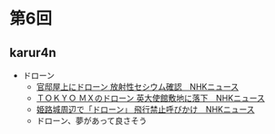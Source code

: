 # 第6回

## karur4n

- ドローン
  - [官邸屋上にドローン 放射性セシウム確認　NHKニュース](http://www3.nhk.or.jp/news/html/20150422/k10010057191000.html)
  - [ＴＯＫＹＯ ＭＸのドローン 英大使館敷地に落下　NHKニュース](http://www3.nhk.or.jp/news/html/20150424/k10010058961000.html)
  - [姫路城周辺で「ドローン」 飛行禁止呼びかけ　NHKニュース](http://www3.nhk.or.jp/news/html/20150423/k10010058631000.html)
  - ドローン、夢があって良さそう
